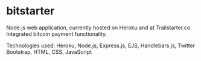 bitstarter
==========

Node.js web application, currently hosted on Heroku and at Trailstarter.co. Integrated bitcoin payment functionality.

Technologies used: Heroku, Node.js, Express.js, EJS, Handlebars.js, Twitter Bootstrap, HTML, CSS, JavaScript

